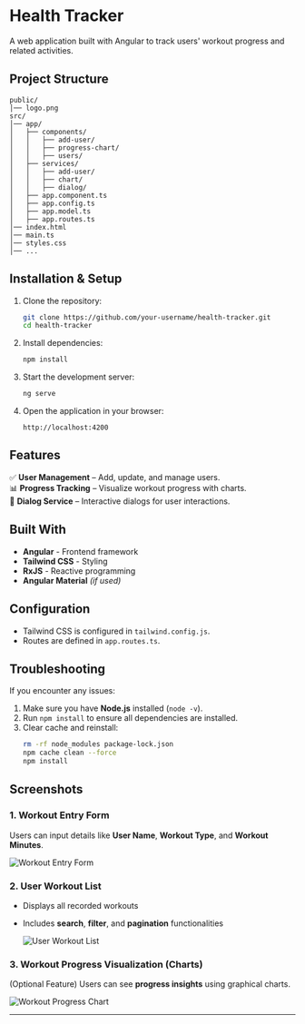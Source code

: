 
# **Health Tracker**  

A web application built with Angular to track users' workout progress and related activities.

## **Project Structure**  

```
public/
│── logo.png
src/
│── app/
│   ├── components/
│   │   ├── add-user/
│   │   ├── progress-chart/
│   │   ├── users/
│   ├── services/
│   │   ├── add-user/
│   │   ├── chart/
│   │   ├── dialog/
│   ├── app.component.ts
│   ├── app.config.ts
│   ├── app.model.ts
│   ├── app.routes.ts
│── index.html
│── main.ts
│── styles.css
│── ...
```

## **Installation & Setup**  

1. Clone the repository:
   ```sh
   git clone https://github.com/your-username/health-tracker.git
   cd health-tracker
   ```

2. Install dependencies:
   ```sh
   npm install
   ```

3. Start the development server:
   ```sh
   ng serve
   ```

4. Open the application in your browser:
   ```
   http://localhost:4200
   ```

## **Features**  

✅ **User Management** – Add, update, and manage users.  
📊 **Progress Tracking** – Visualize workout progress with charts.  
💬 **Dialog Service** – Interactive dialogs for user interactions.  

## **Built With**  

- **Angular** - Frontend framework  
- **Tailwind CSS** - Styling  
- **RxJS** - Reactive programming  
- **Angular Material** *(if used)*  

## **Configuration**  

- Tailwind CSS is configured in `tailwind.config.js`.  
- Routes are defined in `app.routes.ts`.  

## **Troubleshooting**  

If you encounter any issues:  
1. Make sure you have **Node.js** installed (`node -v`).  
2. Run `npm install` to ensure all dependencies are installed.  
3. Clear cache and reinstall:  
   ```sh
   rm -rf node_modules package-lock.json  
   npm cache clean --force  
   npm install  
   ```

## **Screenshots**  

### **1. Workout Entry Form**  
Users can input details like **User Name**, **Workout Type**, and **Workout Minutes**.  


![Workout Entry Form](https://github.com/user-attachments/assets/b222e00f-7e9c-4d08-9091-4231b9b7e329)  

### **2. User Workout List**  
- Displays all recorded workouts  
- Includes **search**, **filter**, and **pagination** functionalities

  ![User Workout List](https://github.com/user-attachments/assets/628a257d-b447-46b8-ba63-e703d276e0a1)  

### **3. Workout Progress Visualization (Charts)**  
(Optional Feature) Users can see **progress insights** using graphical charts.  

![Workout Progress Chart](https://github.com/user-attachments/assets/73e1d626-c5cb-4499-b06b-fe54258b25f8)  

---



